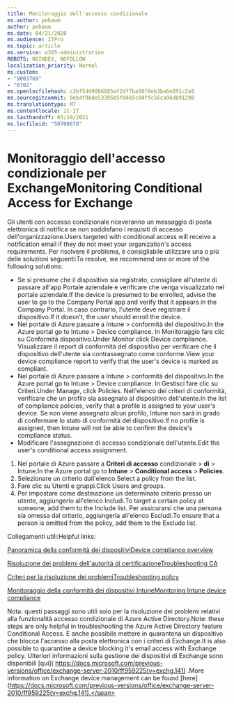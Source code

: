 ```yaml
---
title: Monitoraggio dell'accesso condizionale
ms.author: pebaum
author: pebaum
ms.date: 04/21/2020
ms.audience: ITPro
ms.topic: article
ms.service: o365-administration
ROBOTS: NOINDEX, NOFOLLOW
localization_priority: Normal
ms.custom:
- "9003769"
- "6702"
ms.openlocfilehash: c3bf5dd9066685af2df7ba50f0eb3ba6e891c2a9
ms.sourcegitcommit: 0eb4f9bde53395b5fd4b5cd4ffc56ca96db91298
ms.translationtype: MT
ms.contentlocale: it-IT
ms.lasthandoff: 03/10/2021
ms.locfileid: "50708678"
---
```

# <a name="monitoring-conditional-access-for-exchange"></a><span data-ttu-id="352fd-102">Monitoraggio dell'accesso condizionale per Exchange</span><span class="sxs-lookup"><span data-stu-id="352fd-102">Monitoring Conditional Access for Exchange</span></span>

<span data-ttu-id="352fd-103">Gli utenti con accesso condizionale riceveranno un messaggio di posta elettronica di notifica se non soddisfano i requisiti di accesso dell'organizzazione.</span><span class="sxs-lookup"><span data-stu-id="352fd-103">Users targeted with conditional access will receive a notification email if they do not meet your organization's access requirements.</span></span> <span data-ttu-id="352fd-104">Per risolvere il problema, è consigliabile utilizzare una o più delle soluzioni seguenti:</span><span class="sxs-lookup"><span data-stu-id="352fd-104">To resolve, we recommend one or more of the following solutions:</span></span>

- <span data-ttu-id="352fd-105">Se si presume che il dispositivo sia registrato, consigliare all'utente di passare all'app Portale aziendale e verificare che venga visualizzato nel portale aziendale.</span><span class="sxs-lookup"><span data-stu-id="352fd-105">If the device is presumed to be enrolled, advise the user to go to the Company Portal app and verify that it appears in the Company Portal.</span></span> <span data-ttu-id="352fd-106">In caso contrario, l'utente deve registrare il dispositivo.</span><span class="sxs-lookup"><span data-stu-id="352fd-106">If it doesn't, the user should enroll the device.</span></span>
- <span data-ttu-id="352fd-107">Nel portale di Azure passare a Intune > conformità del dispositivo.</span><span class="sxs-lookup"><span data-stu-id="352fd-107">In the Azure portal go to Intune > Device compliance.</span></span> <span data-ttu-id="352fd-108">In Monitoraggio fare clic su Conformità dispositivo.</span><span class="sxs-lookup"><span data-stu-id="352fd-108">Under Monitor click Device compliance.</span></span> <span data-ttu-id="352fd-109">Visualizzare il report di conformità del dispositivo per verificare che il dispositivo dell'utente sia contrassegnato come conforme.</span><span class="sxs-lookup"><span data-stu-id="352fd-109">View your device compliance report to verify that the user's device is marked as compliant.</span></span>
- <span data-ttu-id="352fd-110">Nel portale di Azure passare a Intune > conformità del dispositivo.</span><span class="sxs-lookup"><span data-stu-id="352fd-110">In the Azure portal go to Intune > Device compliance.</span></span> <span data-ttu-id="352fd-111">In Gestisci fare clic su Criteri.</span><span class="sxs-lookup"><span data-stu-id="352fd-111">Under Manage, click Policies.</span></span> <span data-ttu-id="352fd-112">Nell'elenco dei criteri di conformità, verificare che un profilo sia assegnato al dispositivo dell'utente.</span><span class="sxs-lookup"><span data-stu-id="352fd-112">In the list of compliance policies, verify that a profile is assigned to your user's device.</span></span> <span data-ttu-id="352fd-113">Se non viene assegnato alcun profilo, Intune non sarà in grado di confermare lo stato di conformità del dispositivo.</span><span class="sxs-lookup"><span data-stu-id="352fd-113">If no profile is assigned, then Intune will not be able to confirm the device's compliance status.</span></span>
- <span data-ttu-id="352fd-114">Modificare l'assegnazione di accesso condizionale dell'utente.</span><span class="sxs-lookup"><span data-stu-id="352fd-114">Edit the user's conditional access assignment.</span></span>

1. <span data-ttu-id="352fd-115">Nel portale di Azure passare a **Criteri di accesso** condizionale  >  **di**  >  Intune.</span><span class="sxs-lookup"><span data-stu-id="352fd-115">In the Azure portal go to **Intune** > **Conditional access** > **Policies**.</span></span>
2. <span data-ttu-id="352fd-116">Selezionare un criterio dall'elenco.</span><span class="sxs-lookup"><span data-stu-id="352fd-116">Select a policy from the list.</span></span>
3. <span data-ttu-id="352fd-117">Fare clic su Utenti e gruppi.</span><span class="sxs-lookup"><span data-stu-id="352fd-117">Click Users and groups.</span></span>
4. <span data-ttu-id="352fd-118">Per impostare come destinazione un determinato criterio presso un utente, aggiungerlo all'elenco Includi.</span><span class="sxs-lookup"><span data-stu-id="352fd-118">To target a certain policy at someone, add them to the Include list.</span></span> <span data-ttu-id="352fd-119">Per assicurarsi che una persona sia omessa dal criterio, aggiungerla all'elenco Escludi.</span><span class="sxs-lookup"><span data-stu-id="352fd-119">To ensure that a person is omitted from the policy, add them to the Exclude list.</span></span>

<span data-ttu-id="352fd-120">Collegamenti utili:</span><span class="sxs-lookup"><span data-stu-id="352fd-120">Helpful links:</span></span>

[<span data-ttu-id="352fd-121">Panoramica della conformità dei dispositivi</span><span class="sxs-lookup"><span data-stu-id="352fd-121">Device compliance overview</span></span>](https://docs.microsoft.com/intune/device-compliance-get-started)

[<span data-ttu-id="352fd-122">Risoluzione dei problemi dell'autorità di certificazione</span><span class="sxs-lookup"><span data-stu-id="352fd-122">Troubleshooting CA</span></span>](https://docs.microsoft.com/intune/troubleshoot-conditional-access)

[<span data-ttu-id="352fd-123">Criteri per la risoluzione dei problemi</span><span class="sxs-lookup"><span data-stu-id="352fd-123">Troubleshooting policy</span></span>](https://docs.microsoft.com/troubleshoot/mem/intune/troubleshoot-policies-in-microsoft-intune)

[<span data-ttu-id="352fd-124">Monitoraggio della conformità dei dispositivi Intune</span><span class="sxs-lookup"><span data-stu-id="352fd-124">Monitoring Intune device compliance</span></span>](https://docs.microsoft.com/intune/compliance-policy-monitor)

<span data-ttu-id="352fd-125">Nota: questi passaggi sono utili solo per la risoluzione dei problemi relativi alla funzionalità accesso condizionale di Azure Active Directory.</span><span class="sxs-lookup"><span data-stu-id="352fd-125">Note: these steps are only helpful in troubleshooting the Azure Active Directory feature Conditional Access.</span></span> <span data-ttu-id="352fd-126">È anche possibile mettere in quarantena un dispositivo che blocca l'accesso alla posta elettronica con i criteri di Exchange.</span><span class="sxs-lookup"><span data-stu-id="352fd-126">It is also possible to quarantine a device blocking it's email access with Exchange policy.</span></span> <span data-ttu-id="352fd-127">Ulteriori informazioni sulla gestione dei dispositivi di Exchange sono disponibili [qui]( https://docs.microsoft.com/previous-versions/office/exchange-server-2010/ff959225(v=exchg.141) .</span><span class="sxs-lookup"><span data-stu-id="352fd-127">More information on Exchange device management can be found [here](https://docs.microsoft.com/previous-versions/office/exchange-server-2010/ff959225(v=exchg.141).</span></span>
